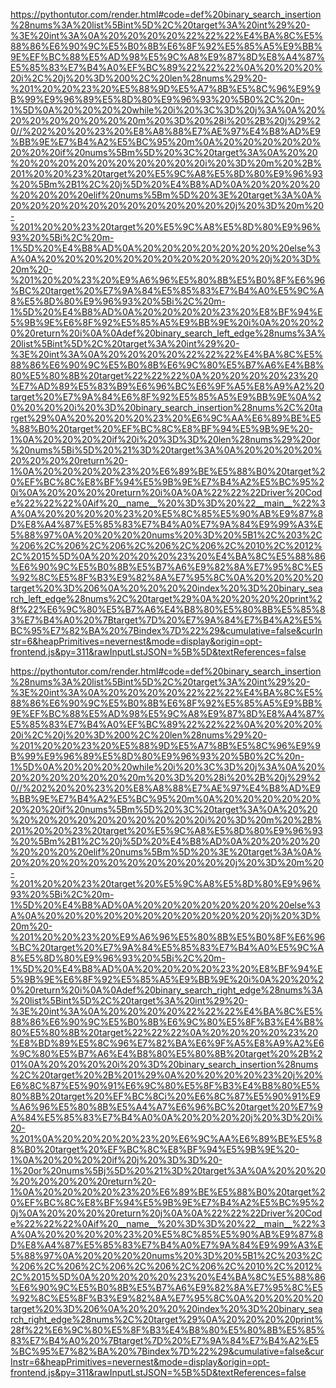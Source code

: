 <!--
    File: binary_search_edge.md
    Created Time: 2024-01-05
    Author: krahets (krahets@163.com)
--->

<!-- [file]{binary_search_edge}-[class]{}-[func]{binary_search_left_edge} -->
https://pythontutor.com/render.html#code=def%20binary_search_insertion%28nums%3A%20list%5Bint%5D%2C%20target%3A%20int%29%20-%3E%20int%3A%0A%20%20%20%20%22%22%22%E4%BA%8C%E5%88%86%E6%90%9C%E5%B0%8B%E6%8F%92%E5%85%A5%E9%BB%9E%EF%BC%88%E5%AD%98%E5%9C%A8%E9%87%8D%E8%A4%87%E5%85%83%E7%B4%A0%EF%BC%89%22%22%22%0A%20%20%20%20i%2C%20j%20%3D%200%2C%20len%28nums%29%20-%201%20%20%23%20%E5%88%9D%E5%A7%8B%E5%8C%96%E9%9B%99%E9%96%89%E5%8D%80%E9%96%93%20%5B0%2C%20n-1%5D%0A%20%20%20%20while%20i%20%3C%3D%20j%3A%0A%20%20%20%20%20%20%20%20m%20%3D%20%28i%20%2B%20j%29%20//%202%20%20%23%20%E8%A8%88%E7%AE%97%E4%B8%AD%E9%BB%9E%E7%B4%A2%E5%BC%95%20m%0A%20%20%20%20%20%20%20%20if%20nums%5Bm%5D%20%3C%20target%3A%0A%20%20%20%20%20%20%20%20%20%20%20%20i%20%3D%20m%20%2B%201%20%20%23%20target%20%E5%9C%A8%E5%8D%80%E9%96%93%20%5Bm%2B1%2C%20j%5D%20%E4%B8%AD%0A%20%20%20%20%20%20%20%20elif%20nums%5Bm%5D%20%3E%20target%3A%0A%20%20%20%20%20%20%20%20%20%20%20%20j%20%3D%20m%20-%201%20%20%23%20target%20%E5%9C%A8%E5%8D%80%E9%96%93%20%5Bi%2C%20m-1%5D%20%E4%B8%AD%0A%20%20%20%20%20%20%20%20else%3A%0A%20%20%20%20%20%20%20%20%20%20%20%20j%20%3D%20m%20-%201%20%20%23%20%E9%A6%96%E5%80%8B%E5%B0%8F%E6%96%BC%20target%20%E7%9A%84%E5%85%83%E7%B4%A0%E5%9C%A8%E5%8D%80%E9%96%93%20%5Bi%2C%20m-1%5D%20%E4%B8%AD%0A%20%20%20%20%23%20%E8%BF%94%E5%9B%9E%E6%8F%92%E5%85%A5%E9%BB%9E%20i%0A%20%20%20%20return%20i%0A%0Adef%20binary_search_left_edge%28nums%3A%20list%5Bint%5D%2C%20target%3A%20int%29%20-%3E%20int%3A%0A%20%20%20%20%22%22%22%E4%BA%8C%E5%88%86%E6%90%9C%E5%B0%8B%E6%9C%80%E5%B7%A6%E4%B8%80%E5%80%8B%20target%22%22%22%0A%20%20%20%20%23%20%E7%AD%89%E5%83%B9%E6%96%BC%E6%9F%A5%E8%A9%A2%20target%20%E7%9A%84%E6%8F%92%E5%85%A5%E9%BB%9E%0A%20%20%20%20i%20%3D%20binary_search_insertion%28nums%2C%20target%29%0A%20%20%20%20%23%20%E6%9C%AA%E6%89%BE%E5%88%B0%20target%20%EF%BC%8C%E8%BF%94%E5%9B%9E%20-1%0A%20%20%20%20if%20i%20%3D%3D%20len%28nums%29%20or%20nums%5Bi%5D%20%21%3D%20target%3A%0A%20%20%20%20%20%20%20%20return%20-1%0A%20%20%20%20%23%20%E6%89%BE%E5%88%B0%20target%20%EF%BC%8C%E8%BF%94%E5%9B%9E%E7%B4%A2%E5%BC%95%20i%0A%20%20%20%20return%20i%0A%0A%22%22%22Driver%20Code%22%22%22%0Aif%20__name__%20%3D%3D%20%22__main__%22%3A%0A%20%20%20%20%23%20%E5%8C%85%E5%90%AB%E9%87%8D%E8%A4%87%E5%85%83%E7%B4%A0%E7%9A%84%E9%99%A3%E5%88%97%0A%20%20%20%20nums%20%3D%20%5B1%2C%203%2C%206%2C%206%2C%206%2C%206%2C%206%2C%2010%2C%2012%2C%2015%5D%0A%20%20%20%20%23%20%E4%BA%8C%E5%88%86%E6%90%9C%E5%B0%8B%E5%B7%A6%E9%82%8A%E7%95%8C%E5%92%8C%E5%8F%B3%E9%82%8A%E7%95%8C%0A%20%20%20%20target%20%3D%206%0A%20%20%20%20index%20%3D%20binary_search_left_edge%28nums%2C%20target%29%0A%20%20%20%20print%28f%22%E6%9C%80%E5%B7%A6%E4%B8%80%E5%80%8B%E5%85%83%E7%B4%A0%20%7Btarget%7D%20%E7%9A%84%E7%B4%A2%E5%BC%95%E7%82%BA%20%7Bindex%7D%22%29&cumulative=false&curInstr=6&heapPrimitives=nevernest&mode=display&origin=opt-frontend.js&py=311&rawInputLstJSON=%5B%5D&textReferences=false

<!-- [file]{binary_search_edge}-[class]{}-[func]{binary_search_right_edge} -->
https://pythontutor.com/render.html#code=def%20binary_search_insertion%28nums%3A%20list%5Bint%5D%2C%20target%3A%20int%29%20-%3E%20int%3A%0A%20%20%20%20%22%22%22%E4%BA%8C%E5%88%86%E6%90%9C%E5%B0%8B%E6%8F%92%E5%85%A5%E9%BB%9E%EF%BC%88%E5%AD%98%E5%9C%A8%E9%87%8D%E8%A4%87%E5%85%83%E7%B4%A0%EF%BC%89%22%22%22%0A%20%20%20%20i%2C%20j%20%3D%200%2C%20len%28nums%29%20-%201%20%20%23%20%E5%88%9D%E5%A7%8B%E5%8C%96%E9%9B%99%E9%96%89%E5%8D%80%E9%96%93%20%5B0%2C%20n-1%5D%0A%20%20%20%20while%20i%20%3C%3D%20j%3A%0A%20%20%20%20%20%20%20%20m%20%3D%20%28i%20%2B%20j%29%20//%202%20%20%23%20%E8%A8%88%E7%AE%97%E4%B8%AD%E9%BB%9E%E7%B4%A2%E5%BC%95%20m%0A%20%20%20%20%20%20%20%20if%20nums%5Bm%5D%20%3C%20target%3A%0A%20%20%20%20%20%20%20%20%20%20%20%20i%20%3D%20m%20%2B%201%20%20%23%20target%20%E5%9C%A8%E5%8D%80%E9%96%93%20%5Bm%2B1%2C%20j%5D%20%E4%B8%AD%0A%20%20%20%20%20%20%20%20elif%20nums%5Bm%5D%20%3E%20target%3A%0A%20%20%20%20%20%20%20%20%20%20%20%20j%20%3D%20m%20-%201%20%20%23%20target%20%E5%9C%A8%E5%8D%80%E9%96%93%20%5Bi%2C%20m-1%5D%20%E4%B8%AD%0A%20%20%20%20%20%20%20%20else%3A%0A%20%20%20%20%20%20%20%20%20%20%20%20j%20%3D%20m%20-%201%20%20%23%20%E9%A6%96%E5%80%8B%E5%B0%8F%E6%96%BC%20target%20%E7%9A%84%E5%85%83%E7%B4%A0%E5%9C%A8%E5%8D%80%E9%96%93%20%5Bi%2C%20m-1%5D%20%E4%B8%AD%0A%20%20%20%20%23%20%E8%BF%94%E5%9B%9E%E6%8F%92%E5%85%A5%E9%BB%9E%20i%0A%20%20%20%20return%20i%0A%0Adef%20binary_search_right_edge%28nums%3A%20list%5Bint%5D%2C%20target%3A%20int%29%20-%3E%20int%3A%0A%20%20%20%20%22%22%22%E4%BA%8C%E5%88%86%E6%90%9C%E5%B0%8B%E6%9C%80%E5%8F%B3%E4%B8%80%E5%80%8B%20target%22%22%22%0A%20%20%20%20%23%20%E8%BD%89%E5%8C%96%E7%82%BA%E6%9F%A5%E8%A9%A2%E6%9C%80%E5%B7%A6%E4%B8%80%E5%80%8B%20target%20%2B%201%0A%20%20%20%20i%20%3D%20binary_search_insertion%28nums%2C%20target%20%2B%201%29%0A%20%20%20%20%23%20j%20%E6%8C%87%E5%90%91%E6%9C%80%E5%8F%B3%E4%B8%80%E5%80%8B%20target%20%EF%BC%8Ci%20%E6%8C%87%E5%90%91%E9%A6%96%E5%80%8B%E5%A4%A7%E6%96%BC%20target%20%E7%9A%84%E5%85%83%E7%B4%A0%0A%20%20%20%20j%20%3D%20i%20-%201%0A%20%20%20%20%23%20%E6%9C%AA%E6%89%BE%E5%88%B0%20target%20%EF%BC%8C%E8%BF%94%E5%9B%9E%20-1%0A%20%20%20%20if%20j%20%3D%3D%20-1%20or%20nums%5Bj%5D%20%21%3D%20target%3A%0A%20%20%20%20%20%20%20%20return%20-1%0A%20%20%20%20%23%20%E6%89%BE%E5%88%B0%20target%20%EF%BC%8C%E8%BF%94%E5%9B%9E%E7%B4%A2%E5%BC%95%20j%0A%20%20%20%20return%20j%0A%0A%22%22%22Driver%20Code%22%22%22%0Aif%20__name__%20%3D%3D%20%22__main__%22%3A%0A%20%20%20%20%23%20%E5%8C%85%E5%90%AB%E9%87%8D%E8%A4%87%E5%85%83%E7%B4%A0%E7%9A%84%E9%99%A3%E5%88%97%0A%20%20%20%20nums%20%3D%20%5B1%2C%203%2C%206%2C%206%2C%206%2C%206%2C%206%2C%2010%2C%2012%2C%2015%5D%0A%20%20%20%20%23%20%E4%BA%8C%E5%88%86%E6%90%9C%E5%B0%8B%E5%B7%A6%E9%82%8A%E7%95%8C%E5%92%8C%E5%8F%B3%E9%82%8A%E7%95%8C%0A%20%20%20%20target%20%3D%206%0A%20%20%20%20index%20%3D%20binary_search_right_edge%28nums%2C%20target%29%0A%20%20%20%20print%28f%22%E6%9C%80%E5%8F%B3%E4%B8%80%E5%80%8B%E5%85%83%E7%B4%A0%20%7Btarget%7D%20%E7%9A%84%E7%B4%A2%E5%BC%95%E7%82%BA%20%7Bindex%7D%22%29&cumulative=false&curInstr=6&heapPrimitives=nevernest&mode=display&origin=opt-frontend.js&py=311&rawInputLstJSON=%5B%5D&textReferences=false
